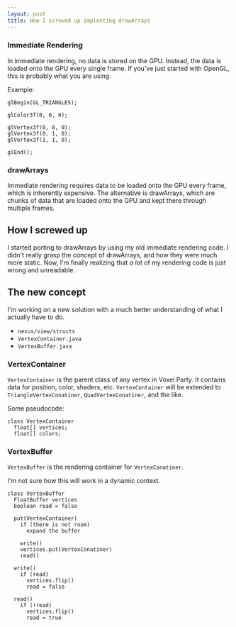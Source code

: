 ```yaml
---
layout: post
title: How I screwed up implenting drawArrays
---
```


### Immediate Rendering

In immediate rendering, no data is stored on the GPU. Instead, the data is loaded onto the GPU every single frame.
If you've just started with OpenGL, this is probably what you are using.

Example:

    glBegin(GL_TRIANGLES);

    glColor3f(0, 0, 0);

    glVertex3f(0, 0, 0);
    glVertex3f(0, 1, 0);
    glVertex3f(1, 1, 0);

    glEnd();

### drawArrays

Immediate rendering requires data to be loaded onto the GPU every frame, which is inherently expensive.
The alternative is drawArrays, which are chunks of data that are loaded onto the GPU and kept there through multiple frames.

## How I screwed up

I started porting to drawArrays by using my old immediate rendering code.
I didn't really grasp the concept of drawArrays, and how they were much more static.
Now, I'm finally realizing that *a lot* of my rendering code is just wrong and unreadable.

## The new concept

I'm working on a new solution with a much better understanding of what I actually have to do.


 * `nexus/view/structs`
  * `VertexContainer.java`
  * `VertexBuffer.java`

### VertexContainer

`VertexContainer` is the parent class of any vertex in Voxel Party. It contains data for position, color, shaders, etc.
`VertexContainer` will be extended to `TriangleVertexConatiner`, `QuadVertexConatiner`, and the like.

Some pseudocode:

    class VertexContainer
      float[] vertices;
      float[] colors;

### VertexBuffer

`VertexBuffer` is the rendering container for `VertexConatiner`. 

I'm not sure how this will work in a dynamic context.

    class VertexBuffer
      FloatBuffer vertices
      boolean read = false
      
      put(VertexContainer)
        if (there is not room)
          expand the buffer
          
        write()
        vertices.put(VertexConatiner)
        read()
        
      write()
        if (read)
          vertices.flip()
          read = false
      
      read()
        if (!read)
          vertices.flip()
          read = true
